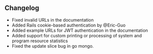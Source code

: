 
## Changelog

- Fixed invalid URLs in the documentation
- Added Rails cookie-based authentication by @Eric-Guo
- Added example URLs for JWT authentication in the documentation
- Added support for custom printing or processing of system and program resource statistics
- Fixed the update slice bug in go mongo.
